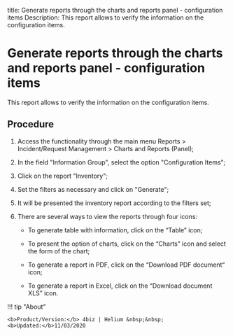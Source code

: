 title: Generate reports through the charts and reports panel - configuration items
Description: This report allows to verify the information on the configuration items.
# Generate reports through the charts and reports panel - configuration items

This report allows to verify the information on the configuration items.

Procedure
-------------

1.  Access the functionality through the main menu Reports \> Incident/Request
    Management \> Charts and Reports (Panel);

2.  In the field "Information Group", select the option "Configuration Items";

3.  Click on the report "Inventory";

4.  Set the filters as necessary and click on "Generate";

5.  It will be presented the inventory report according to the filters set;

6.  There are several ways to view the reports through four icons:

    -   To generate table with information, click on the “Table” icon;

    -   To present the option of charts, click on the “Charts” icon and select
        the form of the chart;

    -   To generate a report in PDF, click on the “Download PDF document“ icon;

    -   To generate a report in Excel, click on the “Download document XLS”
        icon.

!!! tip "About"

    <b>Product/Version:</b> 4biz | Helium &nbsp;&nbsp;
    <b>Updated:</b>11/03/2020
